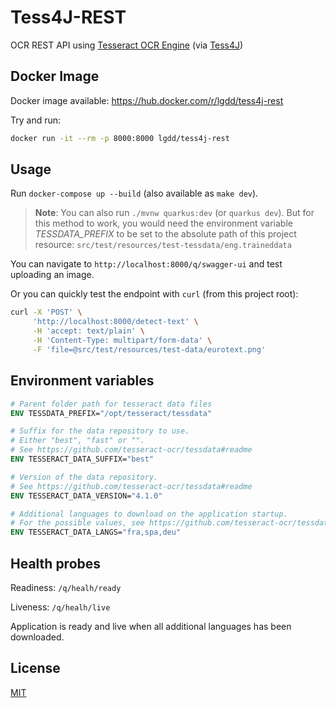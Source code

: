 # Tess4J-REST

OCR REST API using [Tesseract OCR Engine](https://github.com/tesseract-ocr/tesseract) (via [Tess4J](https://github.com/nguyenq/tess4j))

## Docker Image

Docker image available: https://hub.docker.com/r/lgdd/tess4j-rest

Try and run:

```sh
docker run -it --rm -p 8000:8000 lgdd/tess4j-rest
```

## Usage

Run `docker-compose up --build` (also available as `make dev`).

> **Note**: You can also run `./mvnw quarkus:dev` (or `quarkus dev`).
> But for this method to work, you would need the environment variable _TESSDATA_PREFIX_ to be set to the absolute path of this project resource: `src/test/resources/test-tessdata/eng.traineddata`

You can navigate to `http://localhost:8000/q/swagger-ui` and test uploading an image.

Or you can quickly test the endpoint with `curl` (from this project root):

```sh
curl -X 'POST' \
     'http://localhost:8000/detect-text' \
     -H 'accept: text/plain' \
     -H 'Content-Type: multipart/form-data' \
     -F 'file=@src/test/resources/test-data/eurotext.png'
```

## Environment variables

```Dockerfile
# Parent folder path for tesseract data files
ENV TESSDATA_PREFIX="/opt/tesseract/tessdata"

# Suffix for the data repository to use.
# Either "best", "fast" or "".
# See https://github.com/tesseract-ocr/tessdata#readme
ENV TESSERACT_DATA_SUFFIX="best"

# Version of the data repository.
# See https://github.com/tesseract-ocr/tessdata#readme
ENV TESSERACT_DATA_VERSION="4.1.0"

# Additional languages to download on the application startup.
# For the possible values, see https://github.com/tesseract-ocr/tessdata
ENV TESSERACT_DATA_LANGS="fra,spa,deu"
```

## Health probes

Readiness: `/q/healh/ready`

Liveness: `/q/healh/live`

Application is ready and live when all additional languages has been downloaded.

## License

[MIT](LICENSE)
